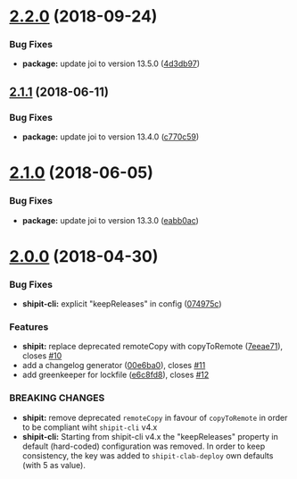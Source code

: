 <a name="2.2.0"></a>
# [2.2.0](https://github.com/contactlab/shipit-clab-deploy/compare/2.1.1...2.2.0) (2018-09-24)


### Bug Fixes

* **package:** update joi to version 13.5.0 ([4d3db97](https://github.com/contactlab/shipit-clab-deploy/commit/4d3db97))



<a name="2.1.1"></a>
## [2.1.1](https://github.com/contactlab/shipit-clab-deploy/compare/2.1.0...2.1.1) (2018-06-11)


### Bug Fixes

* **package:** update joi to version 13.4.0 ([c770c59](https://github.com/contactlab/shipit-clab-deploy/commit/c770c59))



<a name="2.1.0"></a>
# [2.1.0](https://github.com/contactlab/shipit-clab-deploy/compare/2.0.0...2.1.0) (2018-06-05)


### Bug Fixes

* **package:** update joi to version 13.3.0 ([eabb0ac](https://github.com/contactlab/shipit-clab-deploy/commit/eabb0ac))



<a name="2.0.0"></a>
# [2.0.0](https://github.com/contactlab/shipit-clab-deploy/compare/1.0.3...2.0.0) (2018-04-30)


### Bug Fixes

* **shipit-cli:** explicit "keepReleases" in config ([074975c](https://github.com/contactlab/shipit-clab-deploy/commit/074975c))


### Features

* **shipit:** replace deprecated remoteCopy with copyToRemote ([7eeae71](https://github.com/contactlab/shipit-clab-deploy/commit/7eeae71)), closes [#10](https://github.com/contactlab/shipit-clab-deploy/issues/10)
* add a changelog generator ([00e6ba0](https://github.com/contactlab/shipit-clab-deploy/commit/00e6ba0)), closes [#11](https://github.com/contactlab/shipit-clab-deploy/issues/11)
* add greenkeeper for lockfile ([e6c8fd8](https://github.com/contactlab/shipit-clab-deploy/commit/e6c8fd8)), closes [#12](https://github.com/contactlab/shipit-clab-deploy/issues/12)


### BREAKING CHANGES

* **shipit:** remove deprecated `remoteCopy` in favour of `copyToRemote` in order to be compliant wiht `shipit-cli`
v4.x
* **shipit-cli:** Starting from shipit-cli v4.x the "keepReleases" property in default (hard-coded) configuration was removed.
In order to keep consistency, the key was added to `shipit-clab-deploy` own defaults (with 5 as value).



